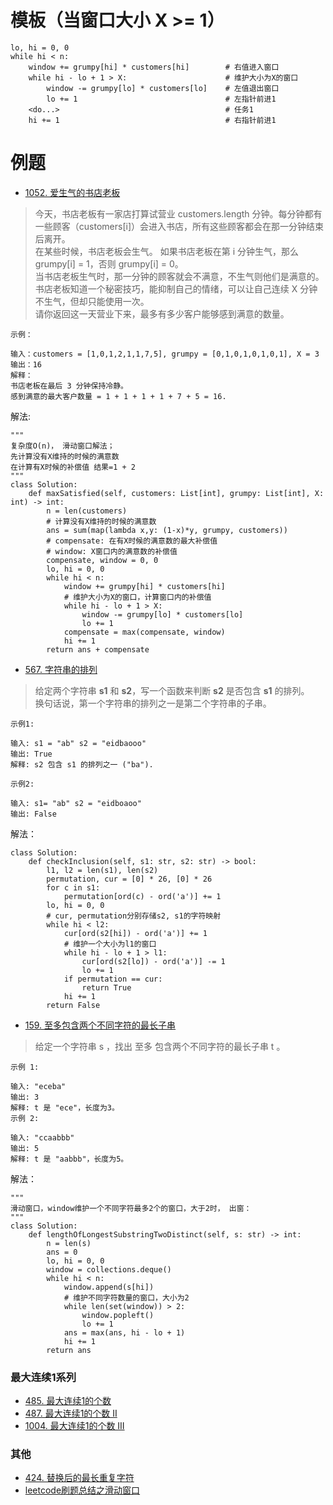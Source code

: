 # 模板（当窗口大小 X >= 1）
```python3
lo, hi = 0, 0
while hi < n:
    window += grumpy[hi] * customers[hi]        # 右值进入窗口
    while hi - lo + 1 > X:                      # 维护大小为X的窗口
        window -= grumpy[lo] * customers[lo]    # 左值退出窗口
        lo += 1                                 # 左指针前进1
    <do...>                                     # 任务1
    hi += 1                                     # 右指针前进1
```

# 例题
- [1052. 爱生气的书店老板](https://leetcode-cn.com/problems/grumpy-bookstore-owner/)

>今天，书店老板有一家店打算试营业 customers.length 分钟。每分钟都有一些顾客（customers[i]）会进入书店，所有这些顾客都会在那一分钟结束后离开。     
在某些时候，书店老板会生气。 如果书店老板在第 i 分钟生气，那么 grumpy[i] = 1，否则 grumpy[i] = 0。           
当书店老板生气时，那一分钟的顾客就会不满意，不生气则他们是满意的。          
书店老板知道一个秘密技巧，能抑制自己的情绪，可以让自己连续 X 分钟不生气，但却只能使用一次。     
请你返回这一天营业下来，最多有多少客户能够感到满意的数量。           

```shell
示例：

输入：customers = [1,0,1,2,1,1,7,5], grumpy = [0,1,0,1,0,1,0,1], X = 3
输出：16
解释：
书店老板在最后 3 分钟保持冷静。
感到满意的最大客户数量 = 1 + 1 + 1 + 1 + 7 + 5 = 16.
```

解法:

```python3
"""
复杂度O(n)， 滑动窗口解法；
先计算没有X维持的时候的满意数
在计算有X时候的补偿值 结果=1 + 2
"""
class Solution:
    def maxSatisfied(self, customers: List[int], grumpy: List[int], X: int) -> int:
        n = len(customers)
        # 计算没有X维持的时候的满意数
        ans = sum(map(lambda x,y: (1-x)*y, grumpy, customers))
        # compensate: 在有X时候的满意数的最大补偿值
        # window: X窗口内的满意数的补偿值
        compensate, window = 0, 0
        lo, hi = 0, 0
        while hi < n:
            window += grumpy[hi] * customers[hi]
            # 维护大小为X的窗口，计算窗口内的补偿值
            while hi - lo + 1 > X:
                window -= grumpy[lo] * customers[lo]
                lo += 1
            compensate = max(compensate, window)
            hi += 1
        return ans + compensate
```

- [567. 字符串的排列](https://leetcode-cn.com/problems/permutation-in-string/)

>给定两个字符串 **s1** 和 **s2**，写一个函数来判断 **s2** 是否包含 **s1** 的排列。           
换句话说，第一个字符串的排列之一是第二个字符串的子串。     

```shell
示例1:

输入: s1 = "ab" s2 = "eidbaooo"
输出: True
解释: s2 包含 s1 的排列之一 ("ba").

示例2:

输入: s1= "ab" s2 = "eidboaoo"
输出: False
```

解法：
```python3
class Solution:
    def checkInclusion(self, s1: str, s2: str) -> bool:
        l1, l2 = len(s1), len(s2)
        permutation, cur = [0] * 26, [0] * 26
        for c in s1:
            permutation[ord(c) - ord('a')] += 1
        lo, hi = 0, 0
        # cur, permutation分别存储s2, s1的字符映射
        while hi < l2:
            cur[ord(s2[hi]) - ord('a')] += 1
            # 维护一个大小为l1的窗口
            while hi - lo + 1 > l1:
                cur[ord(s2[lo]) - ord('a')] -= 1
                lo += 1
            if permutation == cur:
                return True
            hi += 1
        return False
```

- [159. 至多包含两个不同字符的最长子串](https://leetcode-cn.com/problems/longest-substring-with-at-most-two-distinct-characters/)
> 给定一个字符串 s ，找出 至多 包含两个不同字符的最长子串 t 。

```shell
示例 1:

输入: "eceba"
输出: 3
解释: t 是 "ece"，长度为3。
示例 2:

输入: "ccaabbb"
输出: 5
解释: t 是 "aabbb"，长度为5。
```

解法：

```python3
"""
滑动窗口，window维护一个不同字符最多2个的窗口，大于2时， 出窗：
"""
class Solution:
    def lengthOfLongestSubstringTwoDistinct(self, s: str) -> int:
        n = len(s)
        ans = 0
        lo, hi = 0, 0
        window = collections.deque()
        while hi < n:
            window.append(s[hi])
            # 维护不同字符数量的窗口，大小为2
            while len(set(window)) > 2:
                window.popleft()
                lo += 1
            ans = max(ans, hi - lo + 1)
            hi += 1
        return ans
```

### 最大连续1系列
- [485. 最大连续1的个数](https://leetcode-cn.com/problems/max-consecutive-ones/)
- [487. 最大连续1的个数 II](https://leetcode-cn.com/problems/max-consecutive-ones-ii/)
- [1004. 最大连续1的个数 III](https://leetcode-cn.com/problems/max-consecutive-ones-iii/)

### 其他
- [424. 替换后的最长重复字符](https://leetcode-cn.com/problems/longest-repeating-character-replacement/)
- [leetcode刷题总结之滑动窗口](https://blog.csdn.net/qq_43152052/article/details/102840715) 
